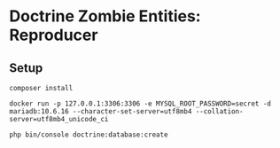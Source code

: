 # Doctrine Zombie Entities: Reproducer

## Setup

    composer install

    docker run -p 127.0.0.1:3306:3306 -e MYSQL_ROOT_PASSWORD=secret -d mariadb:10.6.16 --character-set-server=utf8mb4 --collation-server=utf8mb4_unicode_ci

    php bin/console doctrine:database:create
